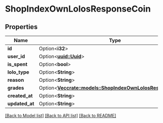 # ShopIndexOwnLolosResponseCoin

## Properties

Name | Type | Description | Notes
------------ | ------------- | ------------- | -------------
**id** | Option<**i32**> |  | [optional]
**user_id** | Option<[**uuid::Uuid**](uuid::Uuid.md)> |  | [optional]
**is_spent** | Option<**bool**> |  | [optional]
**lolo_type** | Option<**String**> |  | [optional]
**reason** | Option<**String**> |  | [optional]
**grades** | Option<[**Vec<crate::models::ShopIndexOwnLolosResponseGrade>**](ShopIndexOwnLolosResponseGrade.md)> |  | [optional]
**created_at** | Option<**String**> |  | [optional]
**updated_at** | Option<**String**> |  | [optional]

[[Back to Model list]](../README.md#documentation-for-models) [[Back to API list]](../README.md#documentation-for-api-endpoints) [[Back to README]](../README.md)


